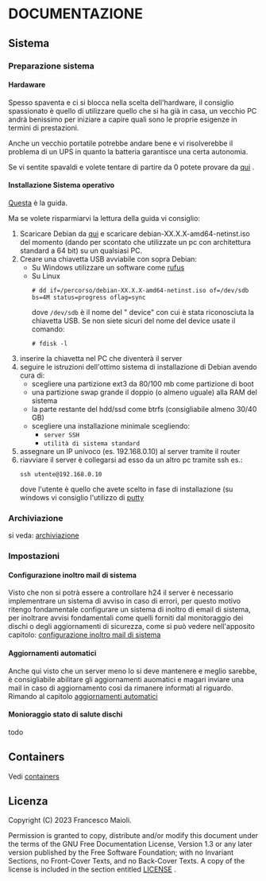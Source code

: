 # DOCUMENTAZIONE

## Sistema

### Preparazione sistema

#### Hardaware
Spesso spaventa e ci si blocca nella scelta dell'hardware, il consiglio spassionato è quello di utilizzare quello che si ha già in casa, un vecchio PC andrà benissimo per iniziare a capire quali sono le proprie esigenze in termini di prestazioni.

Anche un vecchio portatile potrebbe andare bene e vi risolverebbe il problema di un UPS in quanto la batteria garantisce una certa autonomia.

Se vi sentite spavaldi e volete tentare di partire da 0 potete provare da [qui](https://searxng.online/search?q=assemblaggio+pc+guida+passo+passo) .

#### Installazione Sistema operativo
[Questa](https://www.debian.org/releases/stable/i386/install.it.pdf) è la guida.

Ma se volete risparmiarvi la lettura della guida vi consiglio:
1. Scaricare Debian da [qui](https://cdimage.debian.org/debian-cd/current/amd64/iso-cd/) e scaricare debian-XX.X.X-amd64-netinst.iso del momento (dando per scontato che utilizzate un pc con architettura standard a 64 bit) su un qualsiasi PC.
2. Creare una chiavetta USB avviabile con sopra Debian:
   * Su Windows utilizzare un software come [rufus](https://rufus.ie/it/)
   * Su Linux
     ```
     # dd if=/percorso/debian-XX.X.X-amd64-netinst.iso of=/dev/sdb bs=4M status=progress oflag=sync
     ```
     dove `/dev/sdb` è il nome del " device" con cui è stata riconosciuta la chiavetta USB. Se non siete sicuri del nome del device usate il comando:
     ```
     # fdisk -l
     ```
3. inserire la chiavetta nel PC che diventerà il server
4. seguire le istruzioni dell'ottimo sistema di installazione di Debian avendo cura di:
     - scegliere una partizione ext3 da 80/100 mb come partizione di boot
     - una partizione swap grande il doppio (o almeno uguale) alla RAM del sistema
     - la parte restante del hdd/ssd come btrfs (consigliabile almeno 30/40 GB)
     - scegliere una installazione minimale scegliendo:
       - `server SSH`
       - `utilità di sistema standard`
  5. assegnare un IP univoco (es. 192.168.0.10) al server tramite il router
  6. riavviare il server è collegarsi ad esso da un altro pc tramite ssh es.:
     ```
     ssh utente@192.168.0.10
     ```
     dove l'utente è quello che avete scelto in fase di installazione (su windows vi consiglio l'utilizzo di [putty](https://www.putty.org)


### Archiviazione
si veda: [archiviazione](../archiviazione)

### Impostazioni

#### Configurazione inoltro mail di sistema
Visto che non si potrà essere a controllare h24 il server è necessario implementrare un sistema di avviso in caso di errori, per questo motivo ritengo fondamentale configurare un sistema di inoltro di email di sistema, per inoltrare avvisi fondamentali come quelli forniti dal monitoraggio dei dischi o degli aggiornamenti di sicurezza, come si può vedere nell'apposito capitolo: [configurazione inoltro mail di sistema](configurazione_inoltro_mail_di_sistema.md) 

#### Aggiornamenti automatici
Anche qui visto che un server meno lo si deve mantenere e meglio sarebbe, è consigliabile abilitare gli aggiornamenti auomatici e magari inviare una mail in caso di aggiornamento così da rimanere informati al riguardo.
Rimando al capitolo [aggiornamenti automatici](aggiornamenti_automatici.md)

#### Monioraggio stato di salute dischi
todo

## Containers
Vedi [containers](../containers)

## Licenza
Copyright (C)  2023  Francesco Maioli.

Permission is granted to copy, distribute and/or modify this document under the terms of the GNU Free Documentation License, Version 1.3 or any later version published by the Free Software Foundation; with no Invariant Sections, no Front-Cover Texts, and no Back-Cover Texts.
A copy of the license is included in the section entitled [LICENSE](LICENSE.md) .

